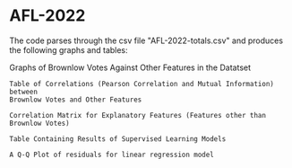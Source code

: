 # AFL-2022
The code parses through the csv file "AFL-2022-totals.csv" and produces the following graphs and tables:

  Graphs of Brownlow Votes Against Other Features in the Datatset

	Table of Correlations (Pearson Correlation and Mutual Information) between
	Brownlow Votes and Other Features

	Correlation Matrix for Explanatory Features (Features other than Brownlow Votes)

	Table Containing Results of Supervised Learning Models
	
	A Q-Q Plot of residuals for linear regression model
